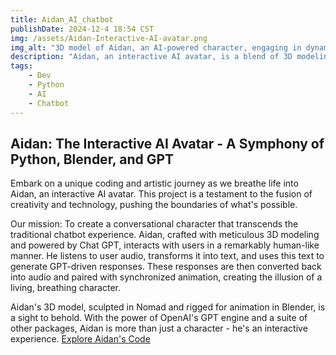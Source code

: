 ```yaml
---
title: Aidan_AI_chatbot
publishDate: 2024-12-4 18:54 CST
img: /assets/Aidan-Interactive-AI-avatar.png
img_alt: "3D model of Aidan, an AI-powered character, engaging in dynamic dialogue with users."
description: "Aidan, an interactive AI avatar, is a blend of 3D modeling, Python programming, and GPT-driven conversation. This project pushes the boundaries of creativity and technology, offering a unique, immersive chatbot experience."
tags:
    - Dev
    - Python
    - AI
    - Chatbot
---
```

## Aidan: The Interactive AI Avatar - A Symphony of Python, Blender, and GPT

Embark on a unique coding and artistic journey as we breathe life into Aidan, an interactive AI avatar. This project is a testament to the fusion of creativity and technology, pushing the boundaries of what's possible.

Our mission: To create a conversational character that transcends the traditional chatbot experience. Aidan, crafted with meticulous 3D modeling and powered by Chat GPT, interacts with users in a remarkably human-like manner. He listens to user audio, transforms it into text, and uses this text to generate GPT-driven responses. These responses are then converted back into audio and paired with synchronized animation, creating the illusion of a living, breathing character.

Aidan's 3D model, sculpted in Nomad and rigged for animation in Blender, is a sight to behold. With the power of OpenAI's GPT engine and a suite of other packages, Aidan is more than just a character - he's an interactive experience.
[Explore Aidan's Code](https://github.com/NekkidBear/Aidan_AI_chatbot)